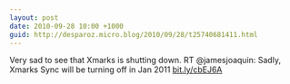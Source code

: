 ```yaml
---
layout: post
date: 2010-09-28 10:00 +1000
guid: http://desparoz.micro.blog/2010/09/28/t25740681411.html
---
```

Very sad to see that Xmarks is shutting down. RT @jamesjoaquin: Sadly, Xmarks Sync will be turning off in Jan 2011 [bit.ly/cbEJ6A](http://bit.ly/cbEJ6A)
